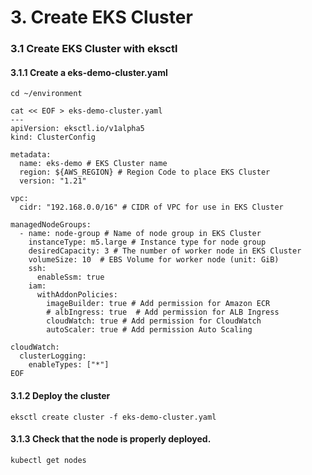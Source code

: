 # 3. Create EKS Cluster

### 3.1 Create EKS Cluster with eksctl
#### 3.1.1 Create a eks-demo-cluster.yaml
```
cd ~/environment
```
```
cat << EOF > eks-demo-cluster.yaml
---
apiVersion: eksctl.io/v1alpha5
kind: ClusterConfig

metadata:
  name: eks-demo # EKS Cluster name
  region: ${AWS_REGION} # Region Code to place EKS Cluster
  version: "1.21"

vpc:
  cidr: "192.168.0.0/16" # CIDR of VPC for use in EKS Cluster

managedNodeGroups:
  - name: node-group # Name of node group in EKS Cluster
    instanceType: m5.large # Instance type for node group
    desiredCapacity: 3 # The number of worker node in EKS Cluster
    volumeSize: 10  # EBS Volume for worker node (unit: GiB)
    ssh:
      enableSsm: true
    iam:
      withAddonPolicies:
        imageBuilder: true # Add permission for Amazon ECR
        # albIngress: true  # Add permission for ALB Ingress
        cloudWatch: true # Add permission for CloudWatch
        autoScaler: true # Add permission Auto Scaling

cloudWatch:
  clusterLogging:
    enableTypes: ["*"]
EOF
```

#### 3.1.2 Deploy the cluster
```
eksctl create cluster -f eks-demo-cluster.yaml
```

#### 3.1.3 Check that the node is properly deployed.
```
kubectl get nodes 
```
